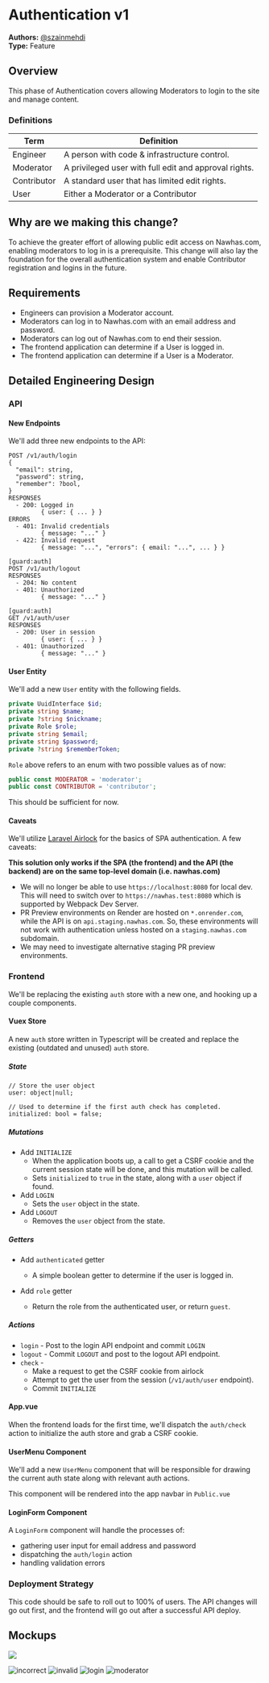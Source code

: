 # Authentication v1
**Authors:** [@szainmehdi](https://github.com/szainmehdi)  
**Type:** Feature

## Overview
This phase of Authentication covers allowing Moderators to login to the site and manage content. 

### Definitions

| Term        | Definition                                            |
| ----------- | ----------------------------------------------------- |
| Engineer    | A person with code & infrastructure control.          |
| Moderator   | A privileged user with full edit and approval rights. |
| Contributor | A standard user that has limited edit rights.         |
| User        | Either a Moderator or a Contributor                   |

## Why are we making this change?
To achieve the greater effort of allowing public edit access on Nawhas.com, enabling moderators to log in is a prerequisite. This change will also lay the foundation for the overall authentication system and enable Contributor registration and logins in the future.

## Requirements
- Engineers can provision a Moderator account.
- Moderators can log in to Nawhas.com with an email address and password.
- Moderators can log out of Nawhas.com to end their session.
- The frontend application can determine if a User is logged in.
- The frontend application can determine if a User is a Moderator.

## Detailed Engineering Design

### API

#### New Endpoints
We'll add three new endpoints to the API:

```
POST /v1/auth/login
{
  "email": string,
  "password": string,
  "remember": ?bool,
}
RESPONSES
  - 200: Logged in
         { user: { ... } }
ERRORS
  - 401: Invalid credentials
         { message: "..." }
  - 422: Invalid request
         { message: "...", "errors": { email: "...", ... } }

[guard:auth]
POST /v1/auth/logout
RESPONSES
  - 204: No content
  - 401: Unauthorized
         { message: "..." }

[guard:auth]
GET /v1/auth/user
RESPONSES
  - 200: User in session
         { user: { ... } }
  - 401: Unauthorized
         { message: "..." }
```

#### User Entity

We'll add a new `User` entity with the following fields.

```php
private UuidInterface $id;
private string $name;
private ?string $nickname;
private Role $role;
private string $email;
private string $password;
private ?string $rememberToken;
```

`Role` above refers to an enum with two possible values as of now:

```php
public const MODERATOR = 'moderator';
public const CONTRIBUTOR = 'contributor';
```

This should be sufficient for now.

#### Caveats
We'll utilize [Laravel Airlock](https://laravel.com/docs/7.x/airlock) for the basics of SPA authentication. A few caveats:

**This solution only works if the SPA (the frontend) and the API (the backend) are on the same top-level domain (i.e. nawhas.com)**
- We will no longer be able to use `https://localhost:8080` for local dev. This will need to switch over to `https://nawhas.test:8080` which is supported by Webpack Dev Server.
- PR Preview environments on Render are hosted on `*.onrender.com`, while the API is on `api.staging.nawhas.com`. So, these environments will not work with authentication unless hosted on a `staging.nawhas.com` subdomain.
- We may need to investigate alternative staging PR preview environments.

### Frontend
We'll be replacing the existing `auth` store with a new one, and hooking up a couple components.

#### Vuex Store
A new `auth` store written in Typescript will be created and replace the existing (outdated and unused) `auth` store. 

#####  State
```
// Store the user object
user: object|null;

// Used to determine if the first auth check has completed.
initialized: bool = false;
```

##### Mutations

- Add `INITIALIZE`
  - When the application boots up, a call to get a CSRF cookie and the current session state will be done, and this mutation will be called. 
  - Sets `initialized` to `true` in the state, along with a `user` object if found.
- Add `LOGIN`
  - Sets the `user` object in the state.
- Add `LOGOUT`
  - Removes the `user` object from the state.

##### Getters
- Add `authenticated` getter
  - A simple boolean getter to determine if the user is logged in.

- Add `role` getter
  - Return the role from the authenticated user, or return `guest`.


##### Actions
- `login` - Post to the login API endpoint and commit `LOGIN`
- `logout` - Commit `LOGOUT` and post to the logout API endpoint.
- `check` - 
  - Make a request to get the CSRF cookie from airlock
  - Attempt to get the user from the session (`/v1/auth/user` endpoint). 
  - Commit `INITIALIZE`

#### App.vue

When the frontend loads for the first time, we'll dispatch the `auth/check` action to initialize the auth store and grab a CSRF cookie.

####  UserMenu Component
We'll add a new `UserMenu` component that will be responsible for drawing the current auth state along with relevant auth actions.

This component will be rendered into the app navbar in `Public.vue`

#### LoginForm Component
A `LoginForm` component will handle the processes of:
- gathering user input for email address and password
- dispatching the `auth/login` action
- handling validation errors

### Deployment Strategy
This code should be safe to roll out to 100% of users. The API changes will go out first, and the frontend will go out after a successful API deploy.

## Mockups

![](guest.png)

![incorrect](incorrect.png)
![invalid](invalid.png)
![login](login.png)
![moderator](moderator.png)
